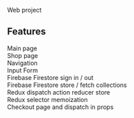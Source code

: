 Web project

## Features

Main page<br /> 
Shop page<br />
Navigation<br />
Input Form<br />
Firebase Firestore sign in / out<br />
Firebase Firestore store / fetch collections<br />
Redux dispatch action reducer store<br />
Redux selector memoization<br />
Checkout page and dispatch in props<br />
